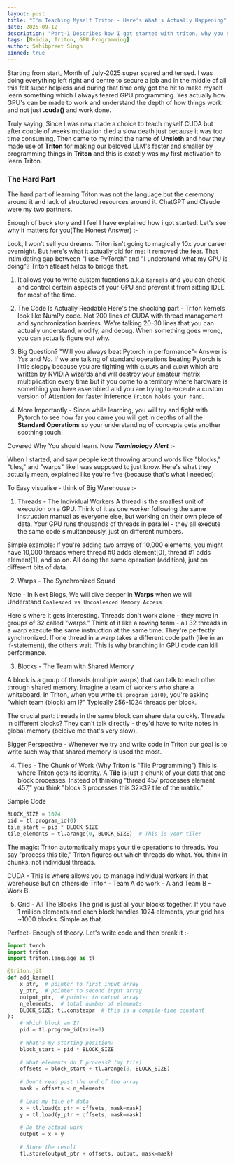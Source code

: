 ```yaml
---
layout: post
title: "I'm Teaching Myself Triton - Here's What's Actually Happening"
date: 2025-09-12
description: "Part-1 Describes how I got started with triton, why you should and How to get started"
tags: [Nvidia, Triton, GPU Programming]
author: Sahibpreet Singh
pinned: true
---
```

Starting from start, Month of July-2025 super scared and tensed. I was doing everything left right and centre to secure a job and in the middle of all this felt super helpless and during that time only got the hit to make myself learn something which I always feared GPU programming. Yes actually how GPU's can be made to work and understand the depth of how things work and not just **.cuda()** and work done.

Truly saying, Since I was new made a choice to teach myself CUDA but after couple of weeks motivation died a slow death just because it was too time consuming. Then came to my mind the name of **Unsloth** and how they made use of **Triton** for making our beloved LLM's faster and smaller by programming things in **Triton** and this is exactly was my first motivation to learn Triton.

### The Hard Part
The hard part of learning Triton was not the language but the ceremony around it and lack of structured resources around it. ChatGPT and Claude were my two partners.

Enough of back story and I feel I have explained how i got started. Let's see why it matters for you(The Honest Answer) :-

Look, I won't sell you dreams. Triton isn't going to magically 10x your career overnight. But here's what it actually did for me: it removed the fear. That intimidating gap between "I use PyTorch" and "I understand what my GPU is doing"? Triton atleast helps to bridge that.

1. It allows you to write custom fucntions a.k.a `Kernels` and you can check and control certain aspects of your GPU and prevent it from sitting IDLE for most of the time.
2. The Code Is Actually Readable
Here's the shocking part - Triton kernels look like NumPy code. Not 200 lines of CUDA with thread management and synchronization barriers. We're talking 20-30 lines that you can actually understand, modify, and debug. When something goes wrong, you can actually figure out why.
3. Big Question? "Will you always beat Pytorch in performance"- Answer is *Yes* and *No*. If we are talking of standard operations beating Pytorch is little sloppy because you are fighting with `cuBLAS` and `cuDNN` which are written by NVIDIA wizards and will destroy your amateur matrix multiplication every time but if you come to a territory where hardware is something you have assembled and you are trying to exceute a custom version of Attention for faster inference `Triton holds your hand`.

4. More Importantly - Since while learning, you will try and fight with Pytorch to see how far you came you will get in depths of all the **Standard Operations** so your understanding of concepts gets another soothing touch.

Covered Why You should learn. Now  ***Terminology Alert*** :-

When I started, and saw people kept throwing around words like "blocks," "tiles," and "warps" like I was supposed to just know. Here's what they actually mean, explained like you're five (because that's what I needed):

To Easy visualise - think of Big Warehouse :-

1. Threads - The Individual Workers
A thread is the smallest unit of execution on a GPU. Think of it as one worker following the same instruction manual as everyone else, but working on their own piece of data. 
Your GPU runs thousands of threads in parallel - they all execute the same code simultaneously, just on different numbers.

Simple example: If you're adding two arrays of 10,000 elements, you might have 10,000 threads where thread #0 adds element[0], thread #1 adds element[1], and so on. All doing the same operation (addition), just on different bits of data.

2. Warps - The Synchronized Squad 

Note - In Next Blogs, We will dive deeper in **Warps** when we will Understand `Coalesced vs Uncoalesced Memory Access`

Here's where it gets interesting. Threads don't work alone - they move in groups of 32 called "warps." Think of it like a rowing team - all 32 threads in a warp execute the same instruction at the same time. They're perfectly synchronized. If one thread in a warp takes a different code path (like in an if-statement), the others wait. This is why branching in GPU code can kill performance.

3. Blocks - The Team with Shared Memory

A block is a group of threads (multiple warps) that can talk to each other through shared memory. Imagine a team of workers who share a whiteboard. In Triton, when you write `tl.program_id(0)`, you're asking "which team (block) am I?" Typically 256-1024 threads per block.

The crucial part: threads in the same block can share data quickly. Threads in different blocks? They can't talk directly - they'd have to write notes in global memory (beleive me that's very slow).

Bigger Perspective - Whenever we try and write code in Triton our goal is to write such way that shared memory is used the most.

4. Tiles - The Chunk of Work (Why Triton is "Tile Programming")
This is where Triton gets its identity. A **Tile** is just a chunk of your data that one block processes. Instead of thinking "thread 457 processes element 457," you think "block 3 processes this 32×32 tile of the matrix."

Sample Code
```python
BLOCK_SIZE = 1024
pid = tl.program_id(0)
tile_start = pid * BLOCK_SIZE
tile_elements = tl.arange(0, BLOCK_SIZE)  # This is your tile!
```
The magic: Triton automatically maps your tile operations to threads. You say "process this tile," Triton figures out which threads do what. You think in chunks, not individual threads.

CUDA - This is where allows you to manage individual workers in that warehouse but on otherside
Triton - Team A do work - A and Team B - Work B.

5. Grid - All The Blocks
The grid is just all your blocks together. If you have 1 million elements and each block handles 1024 elements, your grid has ~1000 blocks. Simple as that.

Perfect- Enough of theory. Let's write code and then break it :-

```python
import torch
import triton
import triton.language as tl

@triton.jit
def add_kernel(
    x_ptr,  # pointer to first input array
    y_ptr,  # pointer to second input array  
    output_ptr,  # pointer to output array
    n_elements,  # total number of elements
    BLOCK_SIZE: tl.constexpr  # this is a compile-time constant
):
    # Which block am I?
    pid = tl.program_id(axis=0)
    
    # What's my starting position?
    block_start = pid * BLOCK_SIZE
    
    # What elements do I process? (my tile)
    offsets = block_start + tl.arange(0, BLOCK_SIZE)
    
    # Don't read past the end of the array
    mask = offsets < n_elements
    
    # Load my tile of data
    x = tl.load(x_ptr + offsets, mask=mask)
    y = tl.load(y_ptr + offsets, mask=mask)
    
    # Do the actual work
    output = x + y
    
    # Store the result
    tl.store(output_ptr + offsets, output, mask=mask)
```
